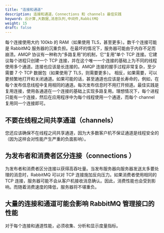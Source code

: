 ```yaml
---
title: "连接和通道"
description: 连接和通道，Connections 和 channels 最佳实践
keyword: 云计算,大数据,消息队列,中间件,RabbitMQ
weight: 15
draft: false
---
```


每个连接使用大约 100kb 的 RAM（如果使用 TLS，甚至更多）。数千个连接可能是 RabbitMQ 服务器的沉重负担。在最坏的情况下，服务器可能由于内存不足而崩溃。AMQP 协议有一种称为“多路复用”的机制，它“复用”单个 TCP 连接。它建议每个进程只创建一个 TCP 连接，并在这个唯一一个连接的基础上为不同的线程使用多个通道。连接也应该是长连接的。AMQP 连接的握手过程非常复杂，至少需要 7 个 TCP 数据包（如果使用了 TLS，则需要更多）。
相反，如果需要，可以更频繁地打开和关闭通道。如果可能的话，甚至通道也应该是长寿命的，例如，在每个发布信息线程中复用相同的通道。每次发布信息时不用打开频道。最佳实践是复用连接，使用各通道在一个连接的基础上实现多路复用。理想情况下，每个进程只能有一个连接，然后在应用程序中为每个线程使用一个通道，而每个 channel 复用同一个连接即可。

## 不要在线程之间共享通道（channels）

您还应该确保不在线程之间共享通道，因为大多数客户机不保证通道是线程安全的（因为这样会对性能产生严重的负面影响）。

## 为发布者和消费者区分连接（connections ）

为发布者和消费者区分连接以获得高吞吐量。当发布服务器向服务器发送太多要处理的消息时，RabbitMQ 可以对 TCP 连接施加反向压力。如果消费者使用相同的 TCP 连接，服务器可能不会从客户机接收消息确认。因此，消费性能也会受到影响。而随着消费速度的降低，服务器将不堪重负。

## 大量的连接和通道可能会影响 RabbitMQ 管理接口的性能

对于每个连接和通道性能，必须收集、分析和显示度量指标。

